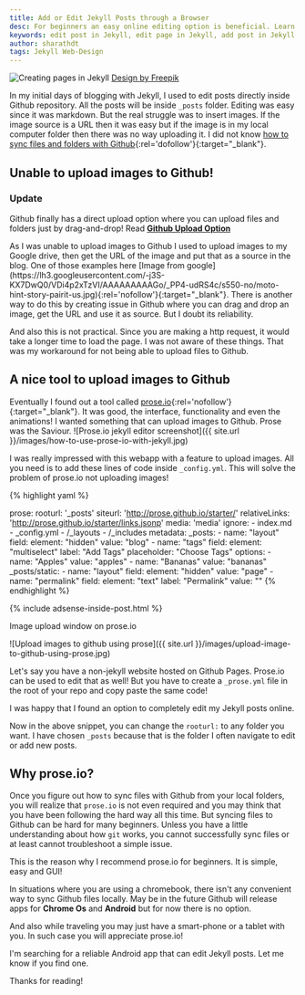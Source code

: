 ```yaml
---
title: Add or Edit Jekyll Posts through a Browser
desc: For beginners an easy online editing option is beneficial. Learn how to add posts, edit posts and other Jekyll files online through prose.io in this tutorial. Also find out how to upload images using prose.io! This can be really helpful when you are out on trip and have an urge to write a Jekyll post.
keywords: edit post in Jekyll, edit page in Jekyll, add post in Jekyll
author: sharathdt
tags: Jekyll Web-Design
---
```


<img alt="Creating pages in Jekyll" title="Make a new html page in Jekyll" itemprop="thumbnailUrl" src="{{ site.url }}/images/how-to-edit-add-posts-in-jekyll.jpg">
<a rel="nofollow" target="_blank" href="http://www.freepik.com/free-vector/office-banners_800177.htm">Design by Freepik</a>

<i class="fa fa-quote-left fa-3x fa-pull-left fa-border"></i>In my initial days of blogging with Jekyll, I used to edit posts directly inside Github repository. All the posts will be inside ```_posts``` folder. Editing was easy since it was markdown. But the real struggle was to insert images. If the image source is a URL then it was easy but if the image is in my local computer folder then there was no way uploading it. I did not know [how to sync files and folders with Github](http://blog.webjeda.com/how-to-sync-files-folders-with-github){:rel='dofollow'}{:target="_blank"}.

## Unable to upload images to Github!

<div class="note">
   <h3>Update</h3>
    <p>Github finally has a direct upload option where you can upload files and folders just by drag-and-drop! Read <a target="_blank" href="http://blog.webjeda.com/github-upload-file-option/" ><strong>Github Upload Option</strong></a></p>
</div>
As I was unable to upload images to Github I used to upload images to my Google drive, then get the URL of the image and put that as a source in the blog. One of those examples here
[Image from google](https://lh3.googleusercontent.com/-j3S-KX7DwQ0/VDi4p2xTzVI/AAAAAAAAAGo/_PP4-udRS4c/s550-no/moto-hint-story-pairit-us.jpg){:rel='nofollow'}{:target="_blank"}.
There is another way to do this by creating issue in Github where you can drag and drop an image, get the URL and use it as source. But I doubt its reliability.

And also this is not practical. Since you are making a http request, it would take a longer time to load the page. I was not aware of these things. That was my workaround for not being able to upload files to Github.


## A nice tool to upload images to Github
Eventually I found out a tool called [prose.io](http://prose.io){:rel='nofollow'}{:target="_blank"}. It was good, the interface, functionality and even the animations! I wanted something that can upload images to Github. Prose was the Saviour.
![Prose.io jekyll editor screenshot]({{ site.url }}/images/how-to-use-prose-io-with-jekyll.jpg)

I was really impressed with this webapp with a feature to upload images. All you need is to add these lines of code inside ```_config.yml```. This will solve the problem of prose.io not uploading images!

{% highlight yaml %}

prose:
  rooturl: '_posts'
  siteurl: 'http://prose.github.io/starter/'
  relativeLinks: 'http://prose.github.io/starter/links.jsonp'
  media: 'media'
  ignore:
    - index.md
    - _config.yml
    - /_layouts
    - /_includes
  metadata:
    _posts:
      - name: "layout"
        field:
          element: "hidden"
          value: "blog"
      - name: "tags"
        field:
          element: "multiselect"
          label: "Add Tags"
          placeholder: "Choose Tags"
          options:
            - name: "Apples"
              value: "apples"
            - name: "Bananas"
              value: "bananas"
    _posts/static:
      - name: "layout"
        field:
          element: "hidden"
          value: "page"
      - name: "permalink"
        field:
          element: "text"
          label: "Permalink"
          value: ""
{% endhighlight %}

{% include adsense-inside-post.html %}

Image upload window on prose.io

![Upload images to github using prose]({{ site.url }}/images/upload-image-to-github-using-prose.jpg)

Let's say you have a non-jekyll website hosted on Github Pages. Prose.io can be used to edit that as well! But you have to create a ```_prose.yml``` file in the root of your repo and copy paste the same code!

I was happy that I found an option to completely edit my Jekyll posts online. 

Now in the above snippet, you can change the ```rooturl:``` to any folder you want. I have chosen ```_posts``` because that is the folder I often navigate to edit or add new posts.

## Why prose.io?
Once you figure out how to sync files with Github from your local folders, you will realize that ```prose.io``` is not even required and you may think that you have been following the hard way all this time. But syncing files to Github can be hard for many beginners. Unless you have a little understanding about how ```git``` works, you cannot successfully sync files or at least cannot troubleshoot a simple issue.

This is the reason why I recommend prose.io for beginners. It is simple, easy and GUI!

In situations where you are using a chromebook, there isn't any convenient way to sync Github files locally. May be in the future Github will release apps for **Chrome Os** and **Android** but for now there is no option. 

And also while traveling you may just have a smart-phone or a tablet with you. In such case you will appreciate prose.io!

I'm searching for a reliable Android app that can edit Jekyll posts. Let me know if you find one.

Thanks for reading!